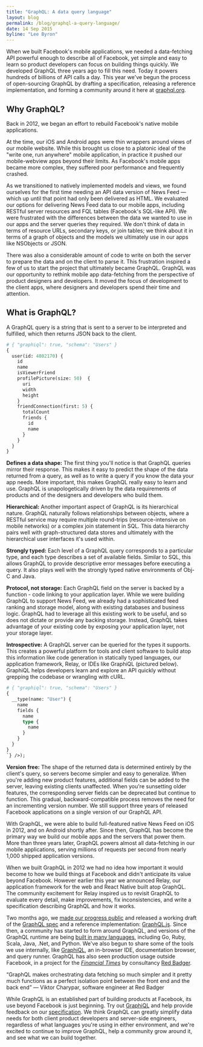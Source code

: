 ```yaml
---
title: "GraphQL: A data query language"
layout: blog
permalink: /blog/graphql-a-query-language/
date: 14 Sep 2015
byline: "Lee Byron"
---
```


When we built Facebook's mobile applications, we needed a data-fetching API powerful enough to describe all of Facebook, yet simple and easy to learn so product developers can focus on building things quickly. We developed GraphQL three years ago to fill this need. Today it powers hundreds of billions of API calls a day. This year we've begun the process of open-sourcing GraphQL by drafting a specification, releasing a reference implementation, and forming a community around it here at [graphql.org](http://graphql.org/).

## Why GraphQL?

Back in 2012, we began an effort to rebuild Facebook's native mobile applications.

At the time, our iOS and Android apps were thin wrappers around views of our mobile website. While this brought us close to a platonic ideal of the "write one, run anywhere" mobile application, in practice it pushed our mobile-webview apps beyond their limits. As Facebook's mobile apps became more complex, they suffered poor performance and frequently crashed.

As we transitioned to natively implemented models and views, we found ourselves for the first time needing an API data version of News Feed — which up until that point had only been delivered as HTML. We evaluated our options for delivering News Feed data to our mobile apps, including RESTful server resources and FQL tables (Facebook's SQL-like API). We were frustrated with the differences between the data we wanted to use in our apps and the server queries they required. We don't think of data in terms of resource URLs, secondary keys, or join tables; we think about it in terms of a graph of objects and the models we ultimately use in our apps like NSObjects or JSON.

There was also a considerable amount of code to write on both the server to prepare the data and on the client to parse it. This frustration inspired a few of us to start the project that ultimately became GraphQL. GraphQL was our opportunity to rethink mobile app data-fetching from the perspective of product designers and developers. It moved the focus of development to the client apps, where designers and developers spend their time and attention.

## What is GraphQL?

A GraphQL query is a string that is sent to a server to be interpreted and fulfilled, which then returns JSON back to the client.

```graphql
# { "graphiql": true, "schema": "Users" }
{
  user(id: 4802170) {
    id
    name
    isViewerFriend
    profilePicture(size: 50)  {
      uri
      width
      height
    }
    friendConnection(first: 5) {
      totalCount
      friends {
        id
        name
      }
    }
  }
}
```

**Defines a data shape:** The first thing you'll notice is that GraphQL queries mirror their response. This makes it easy to predict the shape of the data returned from a query, as well as to write a query if you know the data your app needs. More important, this makes GraphQL really easy to learn and use. GraphQL is unapologetically driven by the data requirements of products and of the designers and developers who build them.

**Hierarchical:** Another important aspect of GraphQL is its hierarchical nature. GraphQL naturally follows relationships between objects, where a RESTful service may require multiple round-trips (resource-intensive on mobile networks) or a complex join statement in SQL. This data hierarchy pairs well with graph-structured data stores and ultimately with the hierarchical user interfaces it's used within.

**Strongly typed:** Each level of a GraphQL query corresponds to a particular type, and each type describes a set of available fields. Similar to SQL, this allows GraphQL to provide descriptive error messages before executing a query. It also plays well with the strongly typed native environments of Obj-C and Java.

**Protocol, not storage:** Each GraphQL field on the server is backed by a function - code linking to your application layer. While we were building GraphQL to support News Feed, we already had a sophisticated feed ranking and storage model, along with existing databases and business logic. GraphQL had to leverage all this existing work to be useful, and so does not dictate or provide any backing storage. Instead, GraphQL takes advantage of your existing code by exposing your application layer, not your storage layer.

**Introspective:** A GraphQL server can be queried for the types it supports. This creates a powerful platform for tools and client software to build atop this information like code generation in statically typed languages, our application framework, Relay, or IDEs like GraphiQL (pictured below). GraphiQL helps developers learn and explore an API quickly without grepping the codebase or wrangling with cURL.

```graphql
# { "graphiql": true, "schema": "Users" }
{
  __type(name: "User") {
    name
    fields {
      name
      type {
        name
      }
    }
  }
}
`} />);
```

**Version free:** The shape of the returned data is determined entirely by the client's query, so servers become simpler and easy to generalize. When you're adding new product features, additional fields can be added to the server, leaving existing clients unaffected. When you're sunsetting older features, the corresponding server fields can be deprecated but continue to function. This gradual, backward-compatible process removes the need for an incrementing version number. We still support three years of released Facebook applications on a single version of our GraphQL API.

With GraphQL, we were able to build full-featured native News Feed on iOS in 2012, and on Android shortly after. Since then, GraphQL has become the primary way we build our mobile apps and the servers that power them. More than three years later, GraphQL powers almost all data-fetching in our mobile applications, serving millions of requests per second from nearly 1,000 shipped application versions.

When we built GraphQL in 2012 we had no idea how important it would become to how we build things at Facebook and didn't anticipate its value beyond Facebook. However earlier this year we announced Relay, our application framework for the web and React Native built atop GraphQL. The community excitement for Relay inspired us to revisit GraphQL to evaluate every detail, make improvements, fix inconsistencies, and write a specification describing GraphQL and how it works.

Two months ago, we [made our progress public](https://www.youtube.com/watch?v=WQLzZf34FJ8) and released a working draft of the [GraphQL spec](http://facebook.github.io/graphql/) and a reference implementation: [GraphQL.js](https://github.com/graphql/graphql-js). Since then, a community has started to form around GraphQL, and versions of the GraphQL runtime are being [built in many languages](https://github.com/chentsulin/awesome-graphql), including Go, Ruby, Scala, Java, .Net, and Python. We've also begun to share some of the tools we use internally, like [GraphiQL](https://github.com/graphql/graphiql), an in-browser IDE, documentation browser, and query runner. GraphQL has also seen production usage outside Facebook, in a project for the [*Financial Times*](https://www.youtube.com/watch?v=S0s935RKKB4) by consultancy [Red Badger](http://red-badger.com/).

“GraphQL makes orchestrating data fetching so much simpler and it pretty much functions as a perfect isolation point between the front end and the back end”
— Viktor Charypar, software engineer at Red Badger

While GraphQL is an established part of building products at Facebook, its use beyond Facebook is just beginning. Try out [GraphiQL](http://graphql-swapi.parseapp.com/graphiql/) and help provide feedback on our [specification](https://github.com/facebook/graphql/). We think GraphQL can greatly simplify data needs for both client product developers and server-side engineers, regardless of what languages you're using in either environment, and we're excited to continue to improve GraphQL, help a community grow around it, and see what we can build together.
